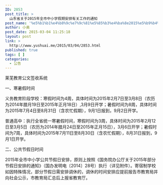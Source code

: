 ```yaml
---
ID: 2853
post_title: >
  山东省关于2015年全市中小学假期安排有关工作的通知
post_name: '%e5%b1%b1%e4%b8%9c%e7%9c%81%e5%85%b3%e4%ba%8e2015%e5%b9%b4%e5%85%a8%e5%b8%82%e4%b8%ad%e5%b0%8f%e5%ad%a6%e5%81%87%e6%9c%9f%e5%ae%89%e6%8e%92%e6%9c%89%e5%85%b3%e5%b7%a5%e4%bd%9c%e7%9a%84%e9%80%9a'
author: 小奥
post_date: 2015-03-04 11:25:18
layout: post
link: >
  http://www.yushuai.me/2015/03/04/2853.html
published: true
tags: [ ]
categories:
  - 公告
---
```

莱芜教育公文签收系统

一、寒暑假时间

义务教育阶段学校：寒假时间为4周，具体时间为2015年2月7日至3月8日（农历为2014年腊月19日至2015年正月18日）,3月9日开学；暑假时间为8周，具体时间为2015年7月4日至8月31日（含农忙假期），9月1日报到，9月2日开学。

普通高中：执行全省统一寒暑假时间，寒假时间为3周，具体时间为2015年2月12日至3月5日（农历为2014年腊月24日至2015年正月15日），3月6日开学；暑假时间为7周，具体时间为2015年7月11日至8月30日（含农忙假期），8月31日报到，9月1日开学。<!--more-->

二、公共节假日时间

2015年全市中小学公共节假日安排，原则上按照《国务院办公厅关于2015年部分节假日安排的通知》（国办发明电〔2014〕28号）执行（详见附件）。寄宿制学校如因特殊情况，部分节假日需安排调休的，调休的时间安排应提前报告市教育局并向社会公示，市教育局汇总后上报省教育厅。